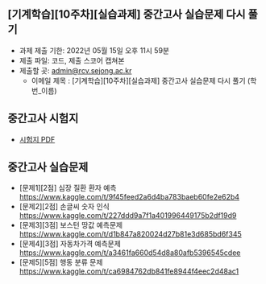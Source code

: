 ## [기계학습][10주차][실습과제] 중간고사 실습문제 다시 풀기
- 과제 제출 기한: 2022년 05월 15일 오후 11시 59분
- 제출 파일: 코드, 제출 스코어 캡쳐본 
- 제출할 곳: admin@rcv.sejong.ac.kr
  - 이메일 제목 : [기계학습][10주차][실습과제] 중간고사 실습문제 다시 풀기 (학번_이름)

## 중간고사 시험지
- [시험지 PDF](https://github.com/sejongresearch/2022.MachineLearning/blob/main/Labs/10%EC%A3%BC%EC%B0%A8/2022.%E1%84%80%E1%85%B5%E1%84%80%E1%85%A8%E1%84%92%E1%85%A1%E1%86%A8%E1%84%89%E1%85%B3%E1%86%B8.%E1%84%8C%E1%85%AE%E1%86%BC%E1%84%80%E1%85%A1%E1%86%AB%E1%84%80%E1%85%A9%E1%84%89%E1%85%A1.pdf)

## 중간고사 실습문제
- [문제1][2점] 심장 질환 환자 예측 https://www.kaggle.com/t/9f45feed2a6d4ba783baeb60fe2e62b4
- [문제2][2점] 손글씨 숫자 인식 https://www.kaggle.com/t/227ddd9a7f1a401996449175b2df19d9
- [문제3][3점] 보스턴 땅값 예측문제 https://www.kaggle.com/t/d1b847a820024d27b81e3d685bd6f345
- [문제4][3점] 자동차가격 예측문제 https://www.kaggle.com/t/a3461fa660d54d8a80afb5396545cdee
- [문제5][5점] 행동 분류 문제 https://www.kaggle.com/t/ca6984762db841fe8944f4eec2d48ac1
